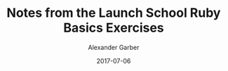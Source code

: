 ---
layout: post
title: "Notes from the Launch School Ruby Basics Exercises"
date: "2017-07-06"
author: "Alexander Garber"
tags: []
---
